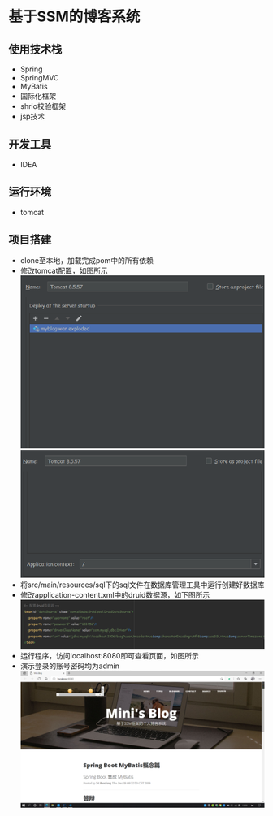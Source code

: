 # 基于SSM的博客系统
## 使用技术栈
- Spring
- SpringMVC
- MyBatis
- 国际化框架
- shrio校验框架
- jsp技术
## 开发工具
- IDEA
## 运行环境
- tomcat
## 项目搭建
- clone至本地，加载完成pom中的所有依赖
- 修改tomcat配置，如图所示
![img.png](images/1.png)
  ![img.png](images/2.png)
- 将src/main/resources/sql下的sql文件在数据库管理工具中运行创建好数据库
- 修改application-content.xml中的druid数据源，如下图所示
![img.png](images/3.png)
- 运行程序，访问localhost:8080即可查看页面，如图所示
- 演示登录的账号密码均为admin
![img.png](images/img.png)